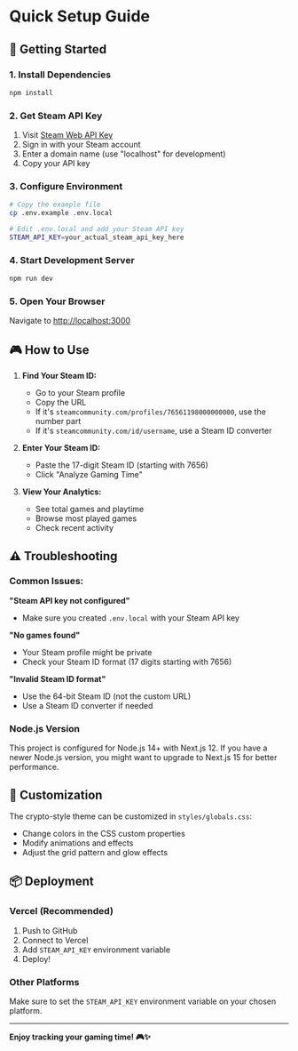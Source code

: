 # Quick Setup Guide

## 🚀 Getting Started

### 1. Install Dependencies
```bash
npm install
```

### 2. Get Steam API Key
1. Visit [Steam Web API Key](https://steamcommunity.com/dev/apikey)
2. Sign in with your Steam account
3. Enter a domain name (use "localhost" for development)
4. Copy your API key

### 3. Configure Environment
```bash
# Copy the example file
cp .env.example .env.local

# Edit .env.local and add your Steam API key
STEAM_API_KEY=your_actual_steam_api_key_here
```

### 4. Start Development Server
```bash
npm run dev
```

### 5. Open Your Browser
Navigate to [http://localhost:3000](http://localhost:3000)

## 🎮 How to Use

1. **Find Your Steam ID:**
   - Go to your Steam profile
   - Copy the URL
   - If it's `steamcommunity.com/profiles/76561198000000000`, use the number part
   - If it's `steamcommunity.com/id/username`, use a Steam ID converter

2. **Enter Your Steam ID:**
   - Paste the 17-digit Steam ID (starting with 7656)
   - Click "Analyze Gaming Time"

3. **View Your Analytics:**
   - See total games and playtime
   - Browse most played games
   - Check recent activity

## ⚠️ Troubleshooting

### Common Issues:

**"Steam API key not configured"**
- Make sure you created `.env.local` with your Steam API key

**"No games found"**
- Your Steam profile might be private
- Check your Steam ID format (17 digits starting with 7656)

**"Invalid Steam ID format"**
- Use the 64-bit Steam ID (not the custom URL)
- Use a Steam ID converter if needed

### Node.js Version
This project is configured for Node.js 14+ with Next.js 12. If you have a newer Node.js version, you might want to upgrade to Next.js 15 for better performance.

## 🎨 Customization

The crypto-style theme can be customized in `styles/globals.css`:
- Change colors in the CSS custom properties
- Modify animations and effects
- Adjust the grid pattern and glow effects

## 📦 Deployment

### Vercel (Recommended)
1. Push to GitHub
2. Connect to Vercel
3. Add `STEAM_API_KEY` environment variable
4. Deploy!

### Other Platforms
Make sure to set the `STEAM_API_KEY` environment variable on your chosen platform.

---

**Enjoy tracking your gaming time! 🎮✨** 